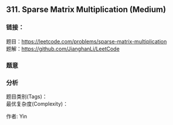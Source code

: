 ## 311. Sparse Matrix Multiplication (Medium)

### **链接**：
题目：https://leetcode.com/problems/sparse-matrix-multiplication  
题解：https://github.com/JianghanLi/LeetCode

### **题意**



### **分析**  
题目类别(Tags)：  
最优复杂度(Complexity)：  



作者: Yin
